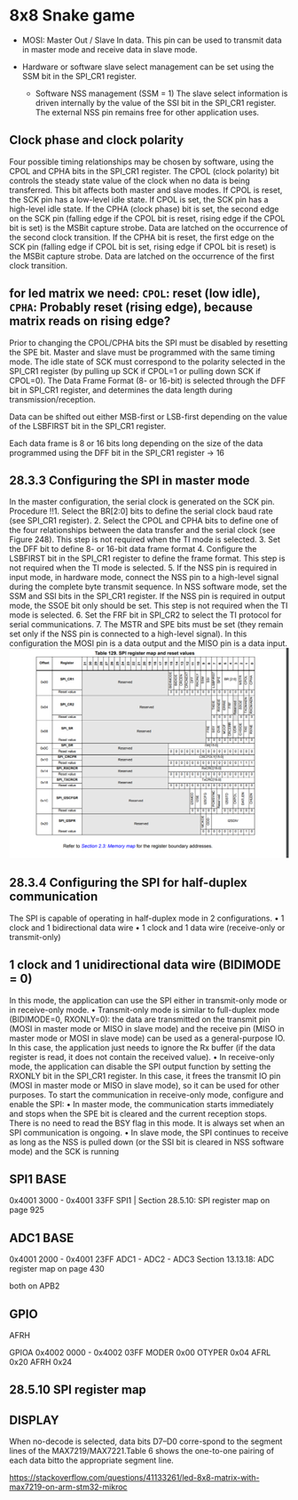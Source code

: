# 8x8 Snake game

- MOSI: Master Out / Slave In data. This pin can be used to transmit data in master
mode and receive data in slave mode.

- Hardware or software slave select management can be set using the SSM bit in the
SPI_CR1 register.
  - Software NSS management (SSM = 1) 
  The slave select information is driven internally by the value of the SSI bit in the
   SPI_CR1 register. The external NSS pin remains free for other application uses.

## Clock phase and clock polarity
Four possible timing relationships may be chosen by software, using the CPOL and CPHA
bits in the SPI_CR1 register. The CPOL (clock polarity) bit controls the steady state value of
the clock when no data is being transferred. This bit affects both master and slave modes. If
CPOL is reset, the SCK pin has a low-level idle state. If CPOL is set, the SCK pin has a
high-level idle state.
If the CPHA (clock phase) bit is set, the second edge on the SCK pin (falling edge if the
CPOL bit is reset, rising edge if the CPOL bit is set) is the MSBit capture strobe. Data are
latched on the occurrence of the second clock transition. If the CPHA bit is reset, the first
edge on the SCK pin (falling edge if CPOL bit is set, rising edge if CPOL bit is reset) is the
MSBit capture strobe. Data are latched on the occurrence of the first clock transition.

## for led matrix we need: `CPOL`: reset (low idle), `CPHA`: Probably reset (rising edge), because matrix reads on rising edge?

Prior to changing the CPOL/CPHA bits the SPI must be disabled by resetting the SPE bit.
Master and slave must be programmed with the same timing mode.
The idle state of SCK must correspond to the polarity selected in the SPI_CR1 register (by
pulling up SCK if CPOL=1 or pulling down SCK if CPOL=0).
The Data Frame Format (8- or 16-bit) is selected through the DFF bit in SPI_CR1 register,
and determines the data length during transmission/reception.


Data can be shifted out either MSB-first or LSB-first depending on the value of the
LSBFIRST bit in the SPI_CR1 register.

Each data frame is 8 or 16 bits long depending on the size of the data programmed using
the DFF bit in the SPI_CR1 register -> 16 

## 28.3.3 Configuring the SPI in master mode
In the master configuration, the serial clock is generated on the SCK pin.
Procedure
!!1. Select the BR[2:0] bits to define the serial clock baud rate (see SPI_CR1 register).
2. Select the CPOL and CPHA bits to define one of the four relationships between the
data transfer and the serial clock (see Figure 248). This step is not required when the
TI mode is selected.
3. Set the DFF bit to define 8- or 16-bit data frame format
4. Configure the LSBFIRST bit in the SPI_CR1 register to define the frame format. This
step is not required when the TI mode is selected.
5. If the NSS pin is required in input mode, in hardware mode, connect the NSS pin to a
high-level signal during the complete byte transmit sequence. In NSS software mode,
set the SSM and SSI bits in the SPI_CR1 register. If the NSS pin is required in output
mode, the SSOE bit only should be set. This step is not required when the TI mode is
selected.
6. Set the FRF bit in SPI_CR2 to select the TI protocol for serial communications.
7. The MSTR and SPE bits must be set (they remain set only if the NSS pin is connected
to a high-level signal).
In this configuration the MOSI pin is a data output and the MISO pin is a data input.
![](spi_reg_map.png)

## 28.3.4 Configuring the SPI for half-duplex communication
The SPI is capable of operating in half-duplex mode in 2 configurations.
• 1 clock and 1 bidirectional data wire
• 1 clock and 1 data wire (receive-only or transmit-only)

## 1 clock and 1 unidirectional data wire (BIDIMODE = 0)
In this mode, the application can use the SPI either in transmit-only mode or in receive-only
mode.
• Transmit-only mode is similar to full-duplex mode (BIDIMODE=0, RXONLY=0): the
data are transmitted on the transmit pin (MOSI in master mode or MISO in slave mode)
and the receive pin (MISO in master mode or MOSI in slave mode) can be used as a
general-purpose IO. In this case, the application just needs to ignore the Rx buffer (if
the data register is read, it does not contain the received value).
• In receive-only mode, the application can disable the SPI output function by setting the
RXONLY bit in the SPI_CR1 register. In this case, it frees the transmit IO pin (MOSI in
master mode or MISO in slave mode), so it can be used for other purposes.
To start the communication in receive-only mode, configure and enable the SPI:
• In master mode, the communication starts immediately and stops when the SPE bit is
cleared and the current reception stops. There is no need to read the BSY flag in this
mode. It is always set when an SPI communication is ongoing.
• In slave mode, the SPI continues to receive as long as the NSS is pulled down (or the
SSI bit is cleared in NSS software mode) and the SCK is running


## SPI1 BASE

0x4001 3000 - 0x4001 33FF SPI1 | Section 28.5.10: SPI register map on page 925

## ADC1 BASE
0x4001 2000 - 0x4001 23FF ADC1 - ADC2 - ADC3 Section 13.13.18: ADC register map on page 430

both on APB2

## GPIO

AFRH 

GPIOA 0x4002 0000 - 0x4002 03FF
MODER 0x00
OTYPER 0x04
AFRL 0x20
AFRH 0x24

## 28.5.10 SPI register map

## DISPLAY 
When  no-decode  is  selected,  data  bits  D7–D0  corre-spond to the segment lines of the MAX7219/MAX7221.Table  6  shows  the  one-to-one  pairing  of  each  data  bitto the appropriate segment line.

https://stackoverflow.com/questions/41133261/led-8x8-matrix-with-max7219-on-arm-stm32-mikroc

